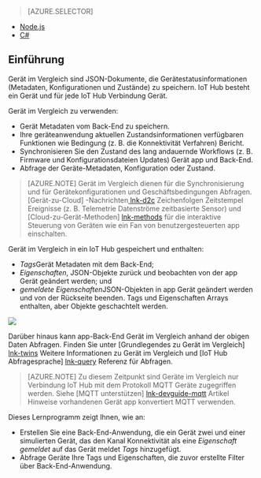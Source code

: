 > [AZURE.SELECTOR]
- [Node.js](../articles/iot-hub/iot-hub-node-node-twin-getstarted.md)
- [C#](../articles/iot-hub/iot-hub-csharp-node-twin-getstarted.md)

## <a name="introduction"></a>Einführung

Gerät im Vergleich sind JSON-Dokumente, die Gerätestatusinformationen (Metadaten, Konfigurationen und Zustände) zu speichern. IoT Hub besteht ein Gerät und für jede IoT Hub Verbindung Gerät.

Gerät im Vergleich zu verwenden:

* Gerät Metadaten vom Back-End zu speichern.
* Ihre geräteanwendung aktuellen Zustandsinformationen verfügbaren Funktionen wie Bedingung (z. B. die Konnektivität Verfahren) Bericht.
* Synchronisieren Sie den Zustand des lang andauernde Workflows (z. B. Firmware und Konfigurationsdateien Updates) Gerät app und Back-End.
* Abfrage der Geräte-Metadaten, Konfiguration oder Zustand.

> [AZURE.NOTE] Gerät im Vergleich dienen für die Synchronisierung und für Gerätekonfigurationen und Geschäftsbedingungen Abfragen. [Gerät-zu-Cloud] -Nachrichten[ lnk-d2c] Zeichenfolgen Zeitstempel Ereignisse (z. B. Telemetrie Datenströme zeitbasierte Sensor) und [Cloud-zu-Gerät-Methoden] [ lnk-methods] für die interaktive Steuerung von Geräten wie ein Fan von benutzergesteuerten app einschalten.

Gerät im Vergleich in ein IoT Hub gespeichert und enthalten:

* *Tags*Gerät Metadaten mit dem Back-End;
* *Eigenschaften*, JSON-Objekte zurück und beobachten von der app Gerät geändert werden; und
* *gemeldete Eigenschaften*JSON-Objekten in app Gerät geändert werden und von der Rückseite beenden. Tags und Eigenschaften Arrays enthalten, aber Objekte geschachtelt werden.

![][img-twin]

Darüber hinaus kann app-Back-End Gerät im Vergleich anhand der obigen Daten Abfragen.
Finden Sie unter [Grundlegendes zu Gerät im Vergleich] [ lnk-twins] Weitere Informationen zu Gerät im Vergleich und [IoT Hub Abfragesprache] [ lnk-query] Referenz für Abfragen.

> [AZURE.NOTE] Zu diesem Zeitpunkt sind Geräte im Vergleich nur Verbindung IoT Hub mit dem Protokoll MQTT Geräte zugegriffen werden. Siehe [MQTT unterstützen] [ lnk-devguide-mqtt] Artikel Hinweise vorhandenen Gerät app konvertiert MQTT verwenden.

Dieses Lernprogramm zeigt Ihnen, wie an:

- Erstellen Sie eine Back-End-Anwendung, die ein Gerät zwei und einer simulierten Gerät, das den Kanal Konnektivität als eine *Eigenschaft gemeldet* auf das Gerät meldet *Tags* hinzugefügt.
- Abfrage Geräte Ihre Tags und Eigenschaften, die zuvor erstellte Filter über Back-End-Anwendung.


<!-- images -->
[img-twin]: media/iot-hub-selector-twin-get-started/twin.png

<!-- links -->
[lnk-query]: ../articles/iot-hub/iot-hub-devguide-query-language.md
[lnk-twins]: ../articles/iot-hub/iot-hub-devguide-device-twins.md
[lnk-d2c]: ../articles/iot-hub/iot-hub-devguide-messaging.md#device-to-cloud-messages
[lnk-methods]: ../articles/iot-hub/iot-hub-devguide-direct-methods.md
[lnk-devguide-mqtt]: ../articles/iot-hub/iot-hub-mqtt-support.md
